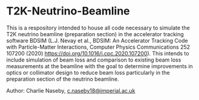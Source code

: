 # T2K-Neutrino-Beamline
This is a respository intended to house all code necessary to simulate the T2K neutrino beamline (preparation section) in the accelerator tracking software BDSIM (L.J. Nevay et al., BDSIM: An Accelerator Tracking Code with Particle-Matter Interactions, Computer Physics Communications 252 107200 (2020) https://doi.org/10.1016/j.cpc.2020.107200). This intends to include simulation of beam loss and comparison to existing beam loss measurements at the beamline with the goal to determine improvements in optics or collimator design to reduce beam loss particularly in the preparation section of the neutrino beamline.

Author:
Charlie Naseby, c.naseby18@imperial.ac.uk
